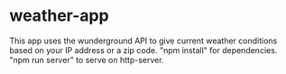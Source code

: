 # weather-app
This app uses the wunderground API to give current weather conditions based on your IP address or a zip code.
"npm install" for dependencies.
"npm run server" to serve on http-server.
